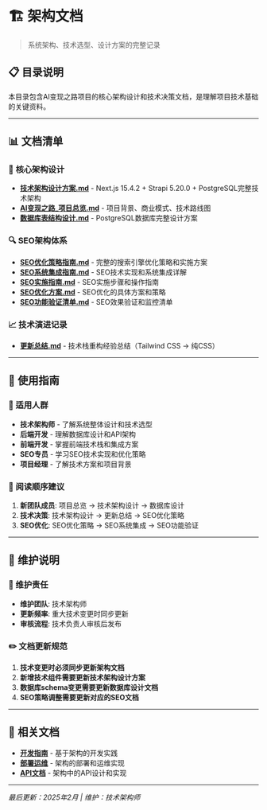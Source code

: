 # 🏗️ 架构文档

> 系统架构、技术选型、设计方案的完整记录

## 📋 目录说明

本目录包含AI变现之路项目的核心架构设计和技术决策文档，是理解项目技术基础的关键资料。

---

## 📊 文档清单

### 🎯 **核心架构设计**
- **[技术架构设计方案.md](./技术架构设计方案.md)** - Next.js 15.4.2 + Strapi 5.20.0 + PostgreSQL完整技术架构
- **[AI变现之路_项目总览.md](./AI变现之路_项目总览.md)** - 项目背景、商业模式、技术路线图
- **[数据库表结构设计.md](./数据库表结构设计.md)** - PostgreSQL数据库完整设计方案

### 🔍 **SEO架构体系**
- **[SEO优化策略指南.md](./SEO优化策略指南.md)** - 完整的搜索引擎优化策略和实施方案
- **[SEO系统集成指南.md](./SEO系统集成指南.md)** - SEO技术实现和系统集成详解
- **[SEO实施指南.md](./SEO实施指南.md)** - SEO实施步骤和操作指南
- **[SEO优化方案.md](./SEO优化方案.md)** - SEO优化的具体方案和策略
- **[SEO功能验证清单.md](./SEO功能验证清单.md)** - SEO效果验证和监控清单

### 📈 **技术演进记录**
- **[更新总结.md](./更新总结.md)** - 技术栈重构经验总结（Tailwind CSS → 纯CSS）

---

## 🎯 **使用指南**

### **👥 适用人群**
- **技术架构师** - 了解系统整体设计和技术选型
- **后端开发** - 理解数据库设计和API架构
- **前端开发** - 掌握前端技术栈和集成方案
- **SEO专员** - 学习SEO技术实现和优化策略
- **项目经理** - 了解技术方案和项目背景

### **📖 阅读顺序建议**
1. **新团队成员**: 项目总览 → 技术架构设计 → 数据库设计
2. **技术决策**: 技术架构设计 → 更新总结 → SEO优化策略
3. **SEO优化**: SEO优化策略 → SEO系统集成 → SEO功能验证

---

## 🔧 **维护说明**

### **📝 维护责任**
- **维护团队**: 技术架构师
- **更新频率**: 重大技术变更时同步更新
- **审核流程**: 技术负责人审核后发布

### **✏️ 文档更新规范**
1. **技术变更时必须同步更新架构文档**
2. **新增技术组件需要更新技术架构设计方案**
3. **数据库schema变更需要更新数据库设计文档**
4. **SEO策略调整需要更新对应的SEO文档**

---

## 🔗 **相关文档**

- **[开发指南](../开发指南/README.md)** - 基于架构的开发实践
- **[部署运维](../部署运维/README.md)** - 架构的部署和运维实现
- **[API文档](../API文档/README.md)** - 架构中的API设计和实现

---

*最后更新：2025年2月 | 维护：技术架构师*